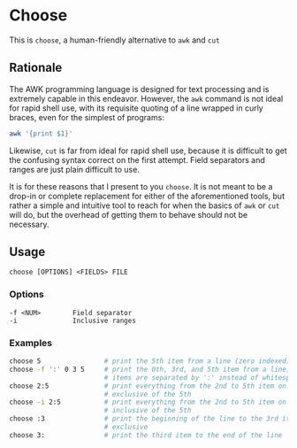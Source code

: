 # Choose

This is `choose`, a human-friendly alternative to `awk` and `cut`

## Rationale

The AWK programming language is designed for text processing and is extremely
capable in this endeavor. However, the `awk` command is not ideal for rapid
shell use, with its requisite quoting of a line wrapped in curly braces, even
for the simplest of programs:

```bash
awk '{print $1}'
```

Likewise, `cut` is far from ideal for rapid shell use, because it is difficult
to get the confusing syntax correct on the first attempt. Field separators and
ranges are just plain difficult to use.

It is for these reasons that I present to you `choose`. It is not meant to be a
drop-in or complete replacement for either of the aforementioned tools, but
rather a simple and intuitive tool to reach for when the basics of `awk` or
`cut` will do, but the overhead of getting them to behave should not be
necessary.

## Usage

`choose [OPTIONS] <FIELDS> FILE`

### Options

```
-f <NUM>        Field separator
-i              Inclusive ranges
```

### Examples

```bash
choose 5                # print the 5th item from a line (zero indexed)
choose -f ':' 0 3 5     # print the 0th, 3rd, and 5th item from a line, where
                        # items are separated by ':' instead of whitespace
choose 2:5              # print everything from the 2nd to 5th item on the line,
                        # exclusive of the 5th
choose -i 2:5           # print everything from the 2nd to 5th item on the line,
                        # inclusive of the 5th
choose :3               # print the beginning of the line to the 3rd item,
                        # exclusive
choose 3:               # print the third item to the end of the line
```
